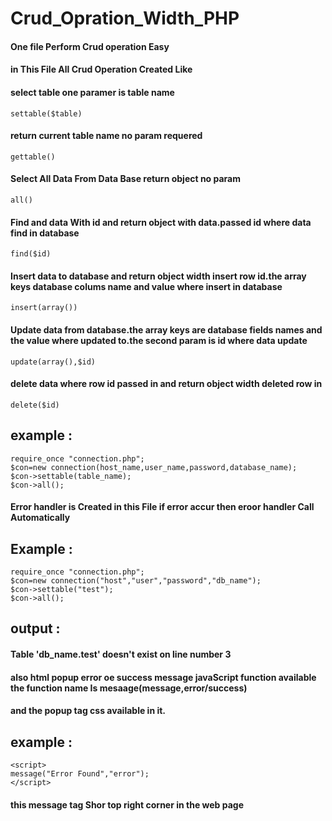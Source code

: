 # Crud_Opration_Width_PHP 
#### One file Perform Crud operation Easy 
#### in This File All Crud Operation Created Like 

#### select table one paramer is table name

    settable($table)	

#### return current table name no param requered 

    gettable()

#### Select All Data From Data Base return object no param 

    all()

#### Find and data With id and return object with data.passed id where data find in database 

    find($id) 

#### Insert data to database and return object width insert row id.the array keys database colums name and value where insert in database 

    insert(array())

#### Update data from database.the array keys are database fields names and the value where updated to.the second param is id where data update

    update(array(),$id)

#### delete data where row id passed in and return object width deleted row in 

    delete($id) 

## example : 

    require_once "connection.php"; 
    $con=new connection(host_name,user_name,password,database_name); 
    $con->settable(table_name); 
    $con->all();


#### Error handler is Created in this File if error accur then eroor handler Call Automatically
## Example :

    require_once "connection.php";
    $con=new connection("host","user","password","db_name");
    $con->settable("test");
    $con->all();

## output :

#### Table 'db_name.test' doesn't exist on line number 3

#### also html popup error oe success message javaScript function available the function name Is mesaage(message,error/success)
#### and the popup tag css available in it.

## example :

    <script>
    message("Error Found","error");
    </script>

#### this message tag Shor top right corner in the web page

